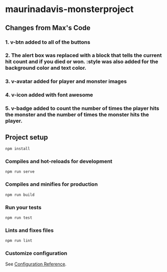 # maurinadavis-monsterproject

## Changes from Max's Code

### 1. v-btn added to all of the buttons
  
### 2. The alert box was replaced with a block that tells the current hit count and if you died or won.  :style was also added for the background color and text color.

### 3. v-avatar added for player and monster images

### 4. v-icon added with font awesome

### 5. v-badge added to count the number of times the player hits the monster and the number of times the monster hits the player.



## Project setup
```
npm install
```

### Compiles and hot-reloads for development
```
npm run serve
```

### Compiles and minifies for production
```
npm run build
```

### Run your tests
```
npm run test
```

### Lints and fixes files
```
npm run lint
```

### Customize configuration
See [Configuration Reference](https://cli.vuejs.org/config/).
